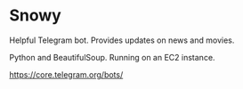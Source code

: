 # Snowy

Helpful Telegram bot. Provides updates on news and movies. 

Python and BeautifulSoup. Running on an EC2 instance.  

https://core.telegram.org/bots/

